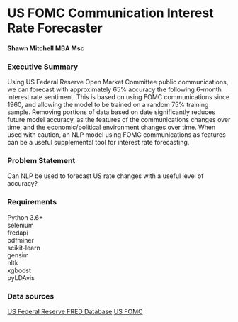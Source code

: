 # US FOMC Communication Interest Rate Forecaster

#### Shawn Mitchell MBA Msc

### Executive Summary

Using US Federal Reserve Open Market Committee public communications, we can forecast with approximately 65% accuracy the following 6-month interest rate sentiment.  This is based on using FOMC communications since 1960, and allowing the model to be trained on a random 75% training sample.  Removing portions of data based on date significantly reduces future model accuracy, as the features of the communications changes over time, and the economic/political environment changes over time.  When used with caution, an NLP model using FOMC communications as features can be a useful supplemental tool for interest rate forecasting.


### Problem Statement

Can NLP be used to forecast US rate changes with a useful level of accuracy?

### Requirements
Python 3.6+<br>
selenium<br>
fredapi<br>
pdfminer<br>
scikit-learn<br>
gensim<br>
nltk<br>
xgboost<br>
pyLDAvis<br>

### Data sources
[US Federal Reserve FRED Database](https://fred.stlouisfed.org/)
[US FOMC](https://fraser.stlouisfed.org/title/677)
